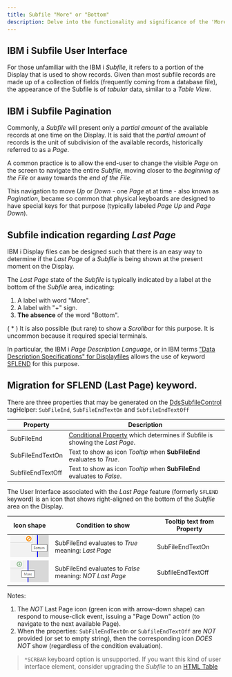 ```yaml
---
title: Subfile "More" or "Bottom"
description: Delve into the functionality and significance of the 'More' and 'Bottom' elements in QSys Expo subfiles with this detailed guide. Understand how these elements are crucial for managing content display and navigation within your applications, providing a seamless user experience. This resource is invaluable for developers looking to optimize content organization and accessibility in their QSys Expo projects.
---
```


## IBM i Subfile User Interface

For those unfamiliar with the IBM i *Subfile*, it refers to a portion of the Display that is used to show records. Given than most subfile records are made up of a collection of fields (frequently coming from a database file), the appearance of the Subfile is of *tabular* data, similar to a *Table View*.

## IBM i Subfile Pagination

Commonly, a *Subfile* will present only a *partial amount* of the available records at one time on the Display. It is said that the *partial amount* of records is the unit of subdivision of the available records, historically referred to as a *Page*.

A common practice is to allow the end-user to change the visible *Page* on the screen to navigate the entire *Subfile*, moving closer to the *beginning of the File* or away towards the *end of the File*.

This navigation to move *Up* or *Down* - one *Page* at at time - also known as *Pagination*, became so common that physical keyboards are designed to have special keys for that purpose (typically labeled *Page Up* and *Page Down*).

## Subfile indication regarding *Last Page*

IBM i Display files can be designed such that there is an easy way to determine if the *Last Page* of a *Subfile* is being shown at the present moment on the Display.

The *Last Page* state of the *Subfile* is typically indicated by a label at the bottom of the *Subfile* area, indicating:

1. A label with word "More".
2. A label with "+" sign.
3. __The absence__ of the word "Bottom".

( * ) It is also possible (but rare) to show a *Scrollbar* for this purpose. It is uncommon because it required special terminals.

In particular, the IBM i *Page Description Language*, or in IBM terms ["Data Description Specifications" for Displayfiles](https://www.ibm.com/docs/en/i/7.2?topic=dds-display-files) allows the use of keyword [SFLEND](https://www.ibm.com/docs/en/i/7.1?topic=80-sflend-subfile-end-keyword-display-files) for this purpose.

## Migration for SFLEND (Last Page) keyword.

There are three properties that may be generated on the [DdsSubfileControl](/reference/expo/qsys-expo-tags/dds-subfile-control-tag-helper.html) tagHelper: `SubFileEnd`, `SubFileEndTextOn` and `SubfileEndTextOff`

| Property                 | Description                                                                  |
| ------------------------ | ---------------------------------------------------------------------------- |  
| SubFileEnd               | [Conditional Property](/reference/expo/qsys-expo-model/conditional-property.html) which determines if Subfile is showing the *Last Page*. |
| SubFileEndTextOn         | Text to show as icon *Tooltip* when **SubFileEnd** evaluates to *True*.      |
| SubfileEndTextOff        | Text to show as icon *Tooltip* when **SubFileEnd** evaluates to *False*.     |

The User Interface associated with the *Last Page* feature (formerly `SFLEND` keyword) is an icon that shows right-aligned on the bottom of the *Subfile* area on the Display.

| Icon shape                                | Condition to show                                         | Tooltip text from Property   |
| ----------------------------------------- | --------------------------------------------------------- | ---------------------------- | 
| ![Bottom Icon](images/sfl-end-bottom.png) |  SubFileEnd evaluates to *True* meaning:  *Last Page*     |  SubFileEndTextOn            |
| ![More Icon](images/sfl-end-more.png)     |  SubFileEnd evaluates to *False* meaning: *NOT Last Page* |  SubfileEndTextOff           |

Notes:

1. The *NOT* Last Page icon (green icon with arrow-down shape) can respond to mouse-click event, issuing a "Page Down" action (to navigate to the next available Page).
2. When the properties: `SubFileEndTextOn` or `SubfileEndTextOff` are *NOT* provided (or set to empty string), then the corresponding icon *DOES NOT* show (regardless of the condition evaluation).

>`*SCRBAR` keyboard option is unsupported. If you want this kind of user interface element, consider upgrading the *Subfile* to an [HTML Table](/manuals/enhancements/enhancing-ui/upgrading-subfiles-to-tables.html)